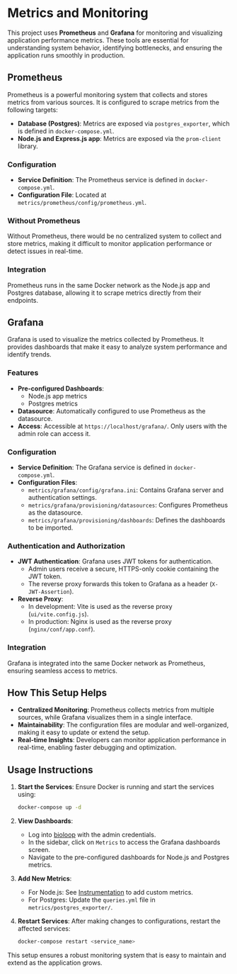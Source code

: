 # Metrics and Monitoring

This project uses **Prometheus** and **Grafana** for monitoring and visualizing application performance metrics. These tools are essential for understanding system behavior, identifying bottlenecks, and ensuring the application runs smoothly in production.

## Prometheus

Prometheus is a powerful monitoring system that collects and stores metrics from various sources. It is configured to scrape metrics from the following targets:

- **Database (Postgres)**: Metrics are exposed via `postgres_exporter`, which is defined in `docker-compose.yml`.
- **Node.js and Express.js app**: Metrics are exposed via the `prom-client` library.

### Configuration
- **Service Definition**: The Prometheus service is defined in `docker-compose.yml`.
- **Configuration File**: Located at `metrics/prometheus/config/prometheus.yml`.

### Without Prometheus
Without Prometheus, there would be no centralized system to collect and store metrics, making it difficult to monitor application performance or detect issues in real-time.

### Integration
Prometheus runs in the same Docker network as the Node.js app and Postgres database, allowing it to scrape metrics directly from their endpoints.



## Grafana

Grafana is used to visualize the metrics collected by Prometheus. It provides dashboards that make it easy to analyze system performance and identify trends.

### Features
- **Pre-configured Dashboards**: 
  - Node.js app metrics
  - Postgres metrics
- **Datasource**: Automatically configured to use Prometheus as the datasource.
- **Access**: Accessible at `https://localhost/grafana/`. Only users with the admin role can access it.

### Configuration
- **Service Definition**: The Grafana service is defined in `docker-compose.yml`.
- **Configuration Files**:
  - `metrics/grafana/config/grafana.ini`: Contains Grafana server and authentication settings.
  - `metrics/grafana/provisioning/datasources`: Configures Prometheus as the datasource.
  - `metrics/grafana/provisioning/dashboards`: Defines the dashboards to be imported.

### Authentication and Authorization
- **JWT Authentication**: Grafana uses JWT tokens for authentication.
  - Admin users receive a secure, HTTPS-only cookie containing the JWT token.
  - The reverse proxy forwards this token to Grafana as a header (`X-JWT-Assertion`).
- **Reverse Proxy**:
  - In development: Vite is used as the reverse proxy (`ui/vite.config.js`).
  - In production: Nginx is used as the reverse proxy (`nginx/conf/app.conf`).

### Integration
Grafana is integrated into the same Docker network as Prometheus, ensuring seamless access to metrics.



## How This Setup Helps

- **Centralized Monitoring**: Prometheus collects metrics from multiple sources, while Grafana visualizes them in a single interface.
- **Maintainability**: The configuration files are modular and well-organized, making it easy to update or extend the setup.
- **Real-time Insights**: Developers can monitor application performance in real-time, enabling faster debugging and optimization.



## Usage Instructions

1. **Start the Services**:
   Ensure Docker is running and start the services using:
   ```bash
   docker-compose up -d
   ```

2. **View Dashboards**:
   - Log into [bioloop](https://localhost) with the admin credentials.
   - In the sidebar, click on `Metrics` to access the Grafana dashboards screen.
   - Navigate to the pre-configured dashboards for Node.js and Postgres metrics.

3. **Add New Metrics**:
   - For Node.js: See [Instrumentation](instrumentation.md) to add custom metrics.
   - For Postgres: Update the `queries.yml` file in `metrics/postgres_exporter/`.

4. **Restart Services**:
   After making changes to configurations, restart the affected services:
   ```bash
   docker-compose restart <service_name>
   ```

This setup ensures a robust monitoring system that is easy to maintain and extend as the application grows.


